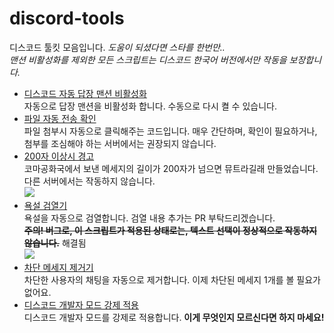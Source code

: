# discord-tools
디스코드 툴킷 모음입니다. *도움이 되셨다면 스타를 한번만..*
<br>
*맨션 비활성화를 제외한 모든 스크립트는 디스코드 한국어 버전에서만 작동을 보장합니다.*

 * [디스코드 자동 답장 맨션 비활성화](https://github.com/fsanchir/discord-tools/blob/main/auto-disable-reply-mention.js) <br> 자동으로 답장 맨션을 비활성화 합니다. 수동으로 다시 켤 수 있습니다.
 * [파일 자동 전송 확인](https://github.com/fsanchir/discord-tools/blob/main/auto-send.js) <br> 파일 첨부시 자동으로 클릭해주는 코드입니다. 매우 간단하며, 확인이 필요하거나, 첨부를 조심해야 하는 서버에서는 권장되지 않습니다.
 * [200자 이상시 경고](https://github.com/fsanchir/discord-tools/blob/main/koma-anti-200.js) <br> 코마공화국에서 보낸 메세지의 길이가 200자가 넘으면 뮤트라길래 만들었습니다. 다른 서버에서는 작동하지 않습니다. <br> <img src="https://cdn.discordapp.com/attachments/823928277092794389/831125411973955594/05a33ca75fdb8d70.PNG">
 * [욕설 검열기](https://github.com/fsanchir/discord-tools/blob/main/swear-remover.js) <br> 욕설을 자동으로 검열합니다. 검열 내용 추가는 PR 부탁드리겠습니다. <br> <b><del>주의! 버그로, 이 스크립트가 적용된 상태로는, 텍스트 선택이 정상적으로 작동하지 않습니다.</del></b> 해결됨<br><img src="https://cdn.discordapp.com/attachments/823928277092794389/831119287350460456/4130d9fc2b0b19ee.PNG">
 * [차단 메세지 제거기](https://github.com/fsanchir/discord-tools/blob/main/remove-blocked-message.js) <br> 차단한 사용자의 채팅을 자동으로 제거합니다. 이제 차단된 메세지 1개를 볼 필요가 없어요.
 * [디스코드 개발자 모드 강제 적용](https://github.com/fsanchir/discord-tools/blob/main/dc-devmod.js) <br> 디스코드 개발자 모드를 강제로 적용합니다. **이게 무엇인지 모르신다면 하지 마세요!**
